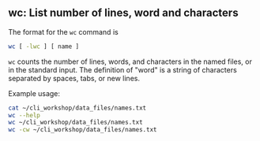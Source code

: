 ## wc: List number of lines, word and characters

The format for the `wc` command is

```bash
wc [ -lwc ] [ name ]
```
`wc` counts the number of lines, words, and characters in the named files, or in the standard input. The definition of "word" is a string of characters separated by spaces, tabs, or new lines.

Example usage:

```bash
cat ~/cli_workshop/data_files/names.txt
wc --help
wc ~/cli_workshop/data_files/names.txt
wc -cw ~/cli_workshop/data_files/names.txt
```
